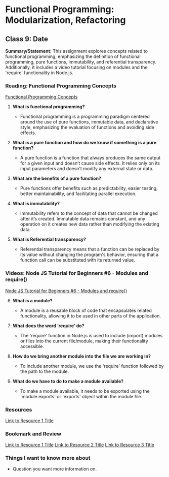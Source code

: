 # Functional Programming: Modularization, Refactoring

## Class 9: Date

**Summary/Statement:** This assignment explores concepts related to functional programming, emphasizing the definition of functional programming, pure functions, immutability, and referential transparency. Additionally, it includes a video tutorial focusing on modules and the 'require' functionality in Node.js.

### Reading: Functional Programming Concepts

[Functional Programming Concepts](Link)

1. **What is functional programming?**  
   - Functional programming is a programming paradigm centered around the use of pure functions, immutable data, and declarative style, emphasizing the evaluation of functions and avoiding side effects.

2. **What is a pure function and how do we know if something is a pure function?**  
   - A pure function is a function that always produces the same output for a given input and doesn’t cause side effects. It relies only on its input parameters and doesn't modify any external state or data.

3. **What are the benefits of a pure function?**  
   - Pure functions offer benefits such as predictability, easier testing, better maintainability, and facilitating parallel execution.

4. **What is immutability?**  
   - Immutability refers to the concept of data that cannot be changed after it’s created. Immutable data remains constant, and any operation on it creates new data rather than modifying the existing data.

5. **What is Referential transparency?**  
   - Referential transparency means that a function can be replaced by its value without changing the program's behavior, ensuring that a function call can be substituted with its returned value.

### Videos: Node JS Tutorial for Beginners #6 - Modules and require()

[Node JS Tutorial for Beginners #6 - Modules and require()](Link)

6. **What is a module?**  
   - A module is a reusable block of code that encapsulates related functionality, allowing it to be used in other parts of the application.

7. **What does the word ‘require’ do?**  
   - The 'require' function in Node.js is used to include (import) modules or files into the current file/module, making their functionality accessible.

8. **How do we bring another module into the file we are working in?**  
   - To include another module, we use the 'require' function followed by the path to the module.

9. **What do we have to do to make a module available?**  
   - To make a module available, it needs to be exported using the 'module.exports' or 'exports' object within the module file.


### Resources
[Link to Resource 1 Title](Link)


### Bookmark and Review

[Link to Resource 1 Title](Link)
[Link to Resource 2 Title](Link)
[Link to Resource 3 Title](Link)


### Things I want to know more about

- Question you want more information on.
